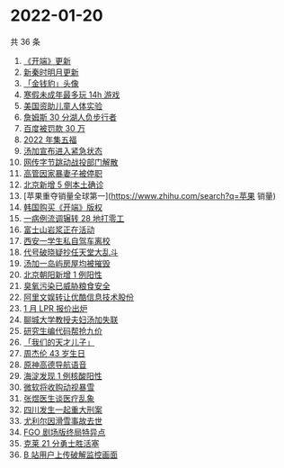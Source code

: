 # 2022-01-20

共 36 条

<!-- BEGIN -->
<!-- 最后更新时间 Thu Jan 20 2022 22:12:06 GMT+0800 (China Standard Time) -->

1. [《开端》更新](https://www.zhihu.com/search?q=开端)
1. [新秦时明月更新](https://www.zhihu.com/search?q=新秦时明月)
1. [「金钱豹」头像](https://www.zhihu.com/search?q=金钱豹头像)
1. [寒假未成年最多玩 14h 游戏](https://www.zhihu.com/search?q=游戏防沉迷)
1. [美国资助儿童人体实验](https://www.zhihu.com/search?q=美国资助人体实验)
1. [詹姆斯 30 分湖人负步行者](https://www.zhihu.com/search?q=湖人)
1. [百度被罚款 30 万](https://www.zhihu.com/search?q=百度被罚)
1. [2022 年集五福](https://www.zhihu.com/search?q=集五福)
1. [汤加宣布进入紧急状态](https://www.zhihu.com/search?q=汤加)
1. [网传字节跳动战投部门解散](https://www.zhihu.com/search?q=字节跳动)
1. [高管因家暴妻子被停职](https://www.zhihu.com/search?q=高管家暴)
1. [北京新增 5 例本土确诊](https://www.zhihu.com/search?q=北京疫情)
1. [苹果重夺销量全球第一](https://www.zhihu.com/search?q=苹果 销量)
1. [韩国购买《开端》版权](https://www.zhihu.com/search?q=韩国购买开端版权)
1. [一病例流调辗转 28 地打零工](https://www.zhihu.com/search?q=最心酸流调)
1. [富士山岩浆正在活动](https://www.zhihu.com/search?q=富士山)
1. [西安一学生私自驾车离校](https://www.zhihu.com/search?q=西安交大学生驾车离校)
1. [代号破晓疑抄任天堂大乱斗](https://www.zhihu.com/search?q=代号破晓)
1. [汤加一岛屿房屋均被摧毁](https://www.zhihu.com/search?q=汤加)
1. [北京朝阳新增 1 例阳性](https://www.zhihu.com/search?q=朝阳疫情)
1. [臭氧污染已威胁粮食安全](https://www.zhihu.com/search?q=臭氧污染)
1. [阿里文娱转让优酷信息技术股份](https://www.zhihu.com/search?q=阿里文娱转让优酷股份)
1. [1 月 LPR 报价出炉](https://www.zhihu.com/search?q=LPR)
1. [聊城大学教授夫妇汤加失联](https://www.zhihu.com/search?q=聊城大学教授夫妇)
1. [研究生编代码帮抢九价](https://www.zhihu.com/search?q=研究生帮抢九价)
1. [「我们的天才儿子」](https://www.zhihu.com/search?q=我们的天才儿子)
1. [周杰伦 43 岁生日](https://www.zhihu.com/search?q=周杰伦)
1. [原神高德导航语音](https://www.zhihu.com/search?q=原神)
1. [海淀发现 1 例核酸阳性](https://www.zhihu.com/search?q=北京疫情)
1. [微软将收购动视暴雪](https://www.zhihu.com/search?q=微软收购动视暴雪)
1. [张煜医生谈医疗乱象](https://www.zhihu.com/search?q=张煜)
1. [四川发生一起重大刑案](https://www.zhihu.com/search?q=四川刑案)
1. [尤利尔因滑雪事故去世](https://www.zhihu.com/search?q=尤利尔去世)
1. [FGO 剧场版终局特异点](https://www.zhihu.com/search?q=fgo)
1. [克莱 21 分勇士胜活塞](https://www.zhihu.com/search?q=勇士)
1. [B 站用户上传破解监控画面](https://www.zhihu.com/search?q=b站监控画面)

<!-- END -->
